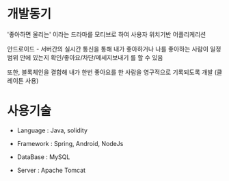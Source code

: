 # 개발동기

'좋아하면 울리는' 이라는 드라마를 모티브로 하여 사용자 위치기반 어플리케리션

안드로이드 - 서버간의 실시간 통신을 통해 내가 좋아하거나 나를 좋아하는 사람이 일정 범위 안에 있는지 확인/좋아요/차단/메세지보내기 를 할 수 있음

또한, 블록체인을 결합해 내가 한번 좋아요를 한 사람을 영구적으로 기록되도록 개발 (클레이튼 사용)


# 사용기술

* Language : Java, solidity 

* Framework : Spring, Android, NodeJs

* DataBase : MySQL

* Server : Apache Tomcat
